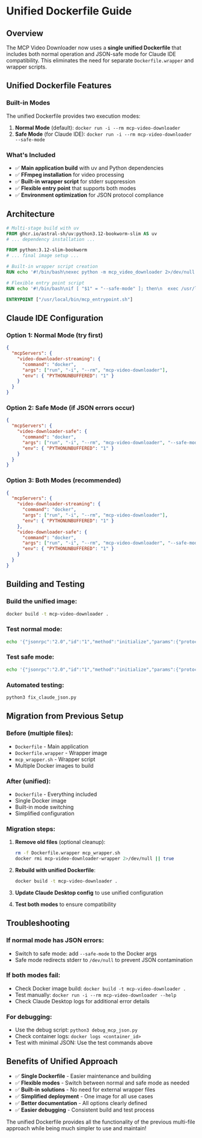 # Unified Dockerfile Guide

## Overview

The MCP Video Downloader now uses a **single unified Dockerfile** that includes both normal operation and JSON-safe mode for Claude IDE compatibility. This eliminates the need for separate `Dockerfile.wrapper` and wrapper scripts.

## Unified Dockerfile Features

### Built-in Modes

The unified Dockerfile provides two execution modes:

1. **Normal Mode** (default): `docker run -i --rm mcp-video-downloader`
2. **Safe Mode** (for Claude IDE): `docker run -i --rm mcp-video-downloader --safe-mode`

### What's Included

- ✅ **Main application build** with uv and Python dependencies
- ✅ **FFmpeg installation** for video processing
- ✅ **Built-in wrapper script** for stderr suppression
- ✅ **Flexible entry point** that supports both modes
- ✅ **Environment optimization** for JSON protocol compliance

## Architecture

```dockerfile
# Multi-stage build with uv
FROM ghcr.io/astral-sh/uv:python3.12-bookworm-slim AS uv
# ... dependency installation ...

FROM python:3.12-slim-bookworm
# ... final image setup ...

# Built-in wrapper script creation
RUN echo '#!/bin/bash\nexec python -m mcp_video_downloader 2>/dev/null' > /usr/local/bin/mcp_wrapper.sh

# Flexible entry point script
RUN echo '#!/bin/bash\nif [ "$1" = "--safe-mode" ]; then\n  exec /usr/local/bin/mcp_wrapper.sh\nelse\n  exec mcp-video-downloader "$@"\nfi' > /usr/local/bin/mcp_entrypoint.sh

ENTRYPOINT ["/usr/local/bin/mcp_entrypoint.sh"]
```

## Claude IDE Configuration

### Option 1: Normal Mode (try first)

```json
{
  "mcpServers": {
    "video-downloader-streaming": {
      "command": "docker",
      "args": ["run", "-i", "--rm", "mcp-video-downloader"],
      "env": { "PYTHONUNBUFFERED": "1" }
    }
  }
}
```

### Option 2: Safe Mode (if JSON errors occur)

```json
{
  "mcpServers": {
    "video-downloader-safe": {
      "command": "docker",
      "args": ["run", "-i", "--rm", "mcp-video-downloader", "--safe-mode"],
      "env": { "PYTHONUNBUFFERED": "1" }
    }
  }
}
```

### Option 3: Both Modes (recommended)

```json
{
  "mcpServers": {
    "video-downloader-streaming": {
      "command": "docker",
      "args": ["run", "-i", "--rm", "mcp-video-downloader"],
      "env": { "PYTHONUNBUFFERED": "1" }
    },
    "video-downloader-safe": {
      "command": "docker",
      "args": ["run", "-i", "--rm", "mcp-video-downloader", "--safe-mode"],
      "env": { "PYTHONUNBUFFERED": "1" }
    }
  }
}
```

## Building and Testing

### Build the unified image:

```bash
docker build -t mcp-video-downloader .
```

### Test normal mode:

```bash
echo '{"jsonrpc":"2.0","id":"1","method":"initialize","params":{"protocolVersion":"2024-11-05","capabilities":{"tools":{}},"clientInfo":{"name":"test","version":"1.0.0"}}}' | docker run -i --rm mcp-video-downloader
```

### Test safe mode:

```bash
echo '{"jsonrpc":"2.0","id":"1","method":"initialize","params":{"protocolVersion":"2024-11-05","capabilities":{"tools":{}},"clientInfo":{"name":"test","version":"1.0.0"}}}' | docker run -i --rm mcp-video-downloader --safe-mode
```

### Automated testing:

```bash
python3 fix_claude_json.py
```

## Migration from Previous Setup

### Before (multiple files):

- `Dockerfile` - Main application
- `Dockerfile.wrapper` - Wrapper image
- `mcp_wrapper.sh` - Wrapper script
- Multiple Docker images to build

### After (unified):

- `Dockerfile` - Everything included
- Single Docker image
- Built-in mode switching
- Simplified configuration

### Migration steps:

1. **Remove old files** (optional cleanup):

   ```bash
   rm -f Dockerfile.wrapper mcp_wrapper.sh
   docker rmi mcp-video-downloader-wrapper 2>/dev/null || true
   ```

2. **Rebuild with unified Dockerfile**:

   ```bash
   docker build -t mcp-video-downloader .
   ```

3. **Update Claude Desktop config** to use unified configuration

4. **Test both modes** to ensure compatibility

## Troubleshooting

### If normal mode has JSON errors:

- Switch to safe mode: add `--safe-mode` to the Docker args
- Safe mode redirects stderr to `/dev/null` to prevent JSON contamination

### If both modes fail:

- Check Docker image build: `docker build -t mcp-video-downloader .`
- Test manually: `docker run -i --rm mcp-video-downloader --help`
- Check Claude Desktop logs for additional error details

### For debugging:

- Use the debug script: `python3 debug_mcp_json.py`
- Check container logs: `docker logs <container_id>`
- Test with minimal JSON: Use the test commands above

## Benefits of Unified Approach

- ✅ **Single Dockerfile** - Easier maintenance and building
- ✅ **Flexible modes** - Switch between normal and safe mode as needed
- ✅ **Built-in solutions** - No need for external wrapper files
- ✅ **Simplified deployment** - One image for all use cases
- ✅ **Better documentation** - All options clearly defined
- ✅ **Easier debugging** - Consistent build and test process

The unified Dockerfile provides all the functionality of the previous multi-file approach while being much simpler to use and maintain!
